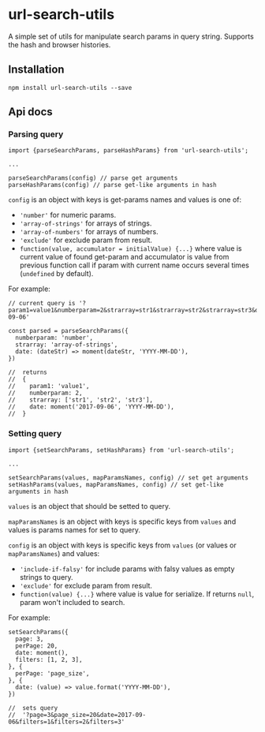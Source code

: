 # url-search-utils
A simple set of utils for manipulate search params in query string. Supports the hash and browser histories.

## Installation

```
npm install url-search-utils --save
```

## Api docs

### Parsing query

```
import {parseSearchParams, parseHashParams} from 'url-search-utils';

...

parseSearchParams(config) // parse get arguments
parseHashParams(config) // parse get-like arguments in hash
```

`config` is an object with keys is get-params names and values is one of:

 - `'number'` for numeric params.
 - `'array-of-strings'` for arrays of strings.
 - `'array-of-numbers'` for arrays of numbers.
 - `'exclude'` for exclude param from result.
 - `function(value, accumulator = initialValue) {...}` where value is current value of found get-param and accumulator is value from previous function call if param with current name occurs several times (`undefined` by default).

For example:

```
// current query is '?param1=value1&numberparam=2&strarray=str1&strarray=str2&strarray=str3&date=2017-09-06'

const parsed = parseSearchParams({
  numberparam: 'number',
  strarray: 'array-of-strings',
  date: (dateStr) => moment(dateStr, 'YYYY-MM-DD'),
})

//  returns
//  {
//    param1: 'value1',
//    numberparam: 2,
//    strarray: ['str1', 'str2', 'str3'],
//    date: moment('2017-09-06', 'YYYY-MM-DD'),
//  }
```

### Setting query

```
import {setSearchParams, setHashParams} from 'url-search-utils';

...

setSearchParams(values, mapParamsNames, config) // set get arguments
setHashParams(values, mapParamsNames, config) // set get-like arguments in hash
```

`values` is an object that should be setted to query.

`mapParamsNames` is an object with keys is specific keys from `values` and values is params names for set to query.

`config` is an object with keys is specific keys from `values` (or values or `mapParamsNames`) and values:

 - `'include-if-falsy'` for include params with falsy values as empty strings to query.
 - `'exclude'` for exclude param from result.
 - `function(value) {...}` where value is value for serialize. If returns `null`, param won't included to search.
 
 For example:

```
setSearchParams({
  page: 3,
  perPage: 20,
  date: moment(),
  filters: [1, 2, 3],
}, {
  perPage: 'page_size',
}, {
  date: (value) => value.format('YYYY-MM-DD'),
})

//  sets query
//  '?page=3&page_size=20&date=2017-09-06&filters=1&filters=2&filters=3'
```
